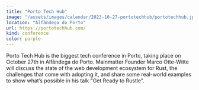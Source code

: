 ```yaml
---
title: "Porto Tech Hub"
image: "/assets/images/calendar/2023-10-27-portotechhub/portotechhub.jpg"
location: "Alfândega do Porto"
url: https://portotechhub.com/
kind: conference
color: purple
---
```


Porto Tech Hub is the biggest tech conference in Porto, taking place on October
27th in Alfândega do Porto. Mainmatter Founder Marco Otte-Witte will discuss the
state of the web development ecosystem for Rust, the challenges that come with
adopting it, and share some real-world examples to show what’s possible in his
talk "Get Ready to Rustle".
